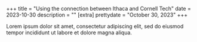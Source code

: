 +++
title = "Using the connection between Ithaca and Cornell Tech"
date = 2023-10-30
description = ""
[extra]
prettydate = "October 30, 2023"
+++

Lorem ipsum dolor sit amet, consectetur adipiscing elit, sed do eiusmod tempor incididunt ut labore et dolore magna aliqua.
